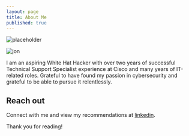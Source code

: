 ```yaml
---
layout: page
title: About Me
published: true
---
```


![placeholder](http://placehold.it/400x200 "Medium example image")

![jon](/images/jonfin.png "jon")


<p class="message">
   I am an aspiring White Hat Hacker with over two years of successful Technical Support Specialist experience at Cisco and many years of IT-related roles. Grateful to have found my passion in cybersecurity and grateful to be able to pursue it relentlessly. 
</p>


## Reach out

Connect with me and view my recommendations at [linkedin](https://www.linkedin.com/in/jonmagee/).

Thank you for reading!
